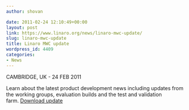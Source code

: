 ```yaml
---
author: shovan

date: 2011-02-24 12:10:49+00:00
layout: post
link: https://www.linaro.org/news/linaro-mwc-update/
slug: linaro-mwc-update
title: Linaro MWC update
wordpress_id: 4409
categories:
- News
---
```


CAMBRIDGE, UK - 24 FEB 2011

Learn about the latest product development news including updates from the working groups, evaluation builds and the test and validation farm. [Download update](/resources)
